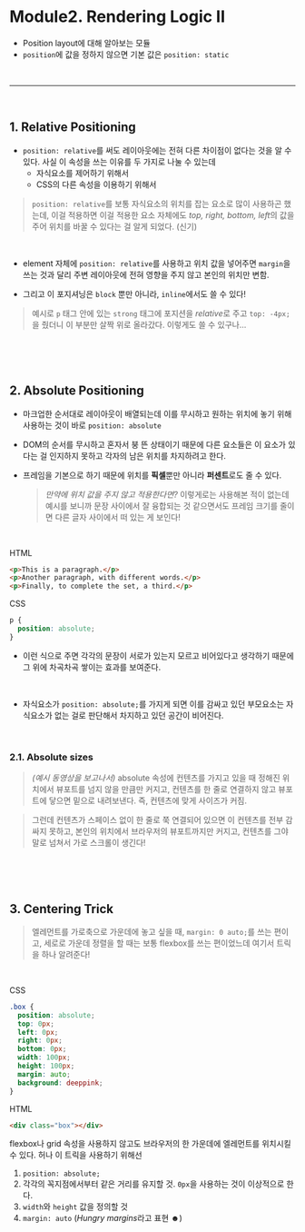 # Module2. **Rendering Logic II**

- Position layout에 대해 알아보는 모듈
- `position`에 값을 정하지 않으면 기본 값은 `position: static`

<br />

---

<br />

## 1. **Relative Positioning**

- `position: relative`를 써도 레이아웃에는 전혀 다른 차이점이 없다는 것을 알 수 있다. 사실 이 속성을 쓰는 이유를 두 가지로 나눌 수 있는데
  - 자식요소를 제어하기 위해서
  - CSS의 다른 속성을 이용하기 위해서

> `position: relative`를 보통 자식요소의 위치를 잡는 요소로 많이 사용하곤 했는데, 이걸 적용하면 이걸 적용한 요소 자체에도 *top, right, bottom, left*의 값을 주어 위치를 바꿀 수 있다는 걸 알게 되었다. (신기)

<br />

- element 자체에 `position: relative`를 사용하고 위치 값을 넣어주면 `margin`을 쓰는 것과 달리 주변 레이아웃에 전혀 영향을 주지 않고 본인의 위치만 변함.

- 그리고 이 포지셔닝은 `block` 뿐만 아니라, `inline`에서도 쓸 수 있다!

> 예시로 `p` 태그 안에 있는 `strong` 태그에 포지션을 *relative*로 주고 `top: -4px;`을 줬더니 이 부분만 살짝 위로 올라갔다. 이렇게도 쓸 수 있구나...

<br />
<br />
<br />

## 2. **Absolute Positioning**

- 마크업한 순서대로 레이아웃이 배열되는데 이를 무시하고 원하는 위치에 놓기 위해 사용하는 것이 바로 `position: absolute`
- DOM의 순서를 무시하고 혼자서 붕 뜬 상태이기 때문에 다른 요소들은 이 요소가 있다는 걸 인지하지 못하고 각자의 남은 위치를 차지하려고 한다.
- 프레임을 기본으로 하기 때문에 위치를 **픽셀**뿐만 아니라 **퍼센트**로도 줄 수 있다.

  > _만약에 위치 값을 주지 않고 적용한다면?_ 이렇게로는 사용해본 적이 없는데 예시를 보니까 문장 사이에서 잘 융합되는 것 같으면서도 프레임 크기를 줄이면 다른 글자 사이에서 떠 있는 게 보인다!

<br />

HTML

```HTML
<p>This is a paragraph.</p>
<p>Another paragraph, with different words.</p>
<p>Finally, to complete the set, a third.</p>
```

CSS

```CSS
p {
  position: absolute;
}
```

- 이런 식으로 주면 각각의 문장이 서로가 있는지 모르고 비어있다고 생각하기 때문에 그 위에 차곡차곡 쌓이는 효과를 보여준다.

<br />

- 자식요소가 `position: absolute;`를 가지게 되면 이를 감싸고 있던 부모요소는 자식요소가 없는 걸로 판단해서 차지하고 있던 공간이 비어진다.

<br />

### 2.1. **Absolute sizes**

> _(예시 동영상을 보고나서)_ absolute 속성에 컨텐츠를 가지고 있을 때 정해진 위치에서 뷰포트를 넘지 않을 만큼만 커지고, 컨텐츠를 한 줄로 연결하지 않고 뷰포트에 닿으면 밑으로 내려보낸다. 즉, 컨텐츠에 맞게 사이즈가 커짐.

> 그런데 컨텐츠가 스페이스 없이 한 줄로 쭉 연결되어 있으면 이 컨텐츠를 전부 감싸지 못하고, 본인의 위치에서 브라우저의 뷰포트까지만 커지고, 컨텐츠를 그야말로 넘쳐서 가로 스크롤이 생긴다!

<br />
<br />
<br />

## 3. **Centering Trick**

> 엘레먼트를 가로축으로 가운데에 놓고 싶을 때, `margin: 0 auto;`를 쓰는 편이고, 세로로 가운데 정렬을 할 때는 보통 flexbox를 쓰는 편이었느데 여기서 트릭을 하나 알려준다!

<br />

CSS

```CSS
.box {
  position: absolute;
  top: 0px;
  left: 0px;
  right: 0px;
  bottom: 0px;
  width: 100px;
  height: 100px;
  margin: auto;
  background: deeppink;
}
```

HTML

```HTML
<div class="box"></div>
```

flexbox나 grid 속성을 사용하지 않고도 브라우저의 한 가운데에 엘레먼트를 위치시킬 수 있다. 허나 이 트릭을 사용하기 위해선

1. `position: absolute;`
2. 각각의 꼭지점에서부터 같은 거리를 유지할 것. `0px`을 사용하는 것이 이상적으로 한다.
3. `width`와 `height` 값을 정의할 것
4. `margin: auto` (*Hungry margins*라고 표현 ☻)

<br />
<br />
<br />
